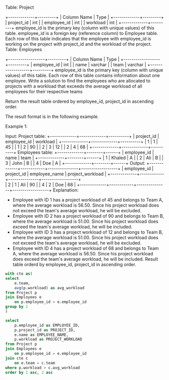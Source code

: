 Table: Project

+-------------+---------+
| Column Name | Type    |
+-------------+---------+
| project_id  | int     |
| employee_id | int     |
| workload    | int     |
+-------------+---------+
employee_id is the primary key (column with unique values) of this table.
employee_id is a foreign key (reference column) to Employee table.
Each row of this table indicates that the employee with employee_id is working on the project with project_id and the workload of the project.
Table: Employees

+------------------+---------+
| Column Name      | Type    |
+------------------+---------+
| employee_id      | int     |
| name             | varchar |
| team             | varchar |
+------------------+---------+
employee_id is the primary key (column with unique values) of this table.
Each row of this table contains information about one employee.
Write a solution to find the employees who are allocated to projects with a workload that exceeds the average workload of all employees for their respective teams

Return the result table ordered by employee_id, project_id in ascending order.

The result format is in the following example.

 

Example 1:

Input: 
Project table:
+-------------+-------------+----------+
| project_id  | employee_id | workload |
+-------------+-------------+----------+
| 1           | 1           |  45      |
| 1           | 2           |  90      | 
| 2           | 3           |  12      |
| 2           | 4           |  68      |
+-------------+-------------+----------+
Employees table:
+-------------+--------+------+
| employee_id | name   | team |
+-------------+--------+------+
| 1           | Khaled | A    |
| 2           | Ali    | B    |
| 3           | John   | B    |
| 4           | Doe    | A    |
+-------------+--------+------+
Output: 
+-------------+------------+---------------+------------------+
| employee_id | project_id | employee_name | project_workload |
+-------------+------------+---------------+------------------+  
| 2           | 1          | Ali           | 90               | 
| 4           | 2          | Doe           | 68               | 
+-------------+------------+---------------+------------------+
Explanation: 
- Employee with ID 1 has a project workload of 45 and belongs to Team A, where the average workload is 56.50. Since his project workload does not exceed the team's average workload, he will be excluded.
- Employee with ID 2 has a project workload of 90 and belongs to Team B, where the average workload is 51.00. Since his project workload does exceed the team's average workload, he will be included.
- Employee with ID 3 has a project workload of 12 and belongs to Team B, where the average workload is 51.00. Since his project workload does not exceed the team's average workload, he will be excluded.
- Employee with ID 4 has a project workload of 68 and belongs to Team A, where the average workload is 56.50. Since his project workload does exceed the team's average workload, he will be included.
Result table orderd by employee_id, project_id in ascending order.


```sql
with cte as(
select
    e.team,
    avg(p.workload) as avg_workload
from Project p
join Employees e
    on p.employee_id = e.employee_id
group by 1
)

select
    p.employee_id as EMPLOYEE_ID,
    p.project_id as PROJECT_ID,
    e.name as EMPLOYEE_NAME,
    p.workload as PROJECT_WORKLOAD
from Project p
join Employees e
    on p.employee_id = e.employee_id
join cte c
    on e.team = c.team
where p.workload > c.avg_workload
order by 1 asc, 2 asc
```